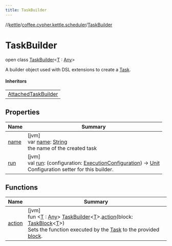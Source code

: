 ```yaml
---
title: TaskBuilder
---
```

//[kettle](../../../index.html)/[coffee.cypher.kettle.scheduler](../index.html)/[TaskBuilder](index.html)



# TaskBuilder

open class [TaskBuilder](index.html)&lt;[T](index.html) : [Any](https://kotlinlang.org/api/latest/jvm/stdlib/kotlin/-any/index.html)&gt;

A builder object used with DSL extensions to create a [Task](../-task/index.html).



#### Inheritors


| |
|---|
| [AttachedTaskBuilder](../-attached-task-builder/index.html) |


## Properties


| Name | Summary |
|---|---|
| [name](name.html) | [jvm]<br>var [name](name.html): [String](https://kotlinlang.org/api/latest/jvm/stdlib/kotlin/-string/index.html)<br>the name of the created task |
| [run](run.html) | [jvm]<br>val [run](run.html): (configuration: [ExecutionConfiguration](../-execution-configuration/index.html)) -&gt; [Unit](https://kotlinlang.org/api/latest/jvm/stdlib/kotlin/-unit/index.html)<br>Configuration setter for this builder. |


## Functions


| Name | Summary |
|---|---|
| [action](../action.html) | [jvm]<br>fun &lt;[T](../action.html) : [Any](https://kotlinlang.org/api/latest/jvm/stdlib/kotlin/-any/index.html)&gt; [TaskBuilder](index.html)&lt;[T](../action.html)&gt;.[action](../action.html)(block: [TaskBlock](../index.html#-583629849%2FClasslikes%2F863300109)&lt;[T](../action.html)&gt;)<br>Sets the function executed by the [Task](../-task/index.html) to the provided [block](../action.html). |

